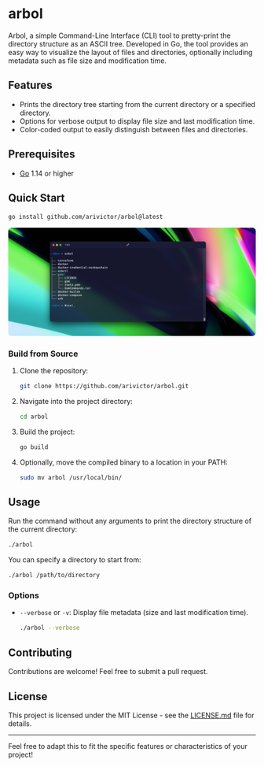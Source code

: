 # arbol

Arbol, a simple Command-Line Interface (CLI) tool to pretty-print the directory structure as an ASCII tree. Developed in Go, the tool provides an easy way to visualize the layout of files and directories, optionally including metadata such as file size and modification time.

## Features

- Prints the directory tree starting from the current directory or a specified directory.
- Options for verbose output to display file size and last modification time.
- Color-coded output to easily distinguish between files and directories.

## Prerequisites

- [Go](https://golang.org/) 1.14 or higher

## Quick Start

```bash
go install github.com/arivictor/arbol@latest
```

![screenshot](screenshot.png)

### Build from Source

1. Clone the repository:

    ```bash
    git clone https://github.com/arivictor/arbol.git
    ```

2. Navigate into the project directory:

    ```bash
    cd arbol
    ```

3. Build the project:

    ```bash
    go build
    ```

4. Optionally, move the compiled binary to a location in your PATH:

    ```bash
    sudo mv arbol /usr/local/bin/
    ```

## Usage

Run the command without any arguments to print the directory structure of the current directory:

```bash
./arbol
```

You can specify a directory to start from:

```bash
./arbol /path/to/directory
```

### Options

- `--verbose` or `-v`: Display file metadata (size and last modification time).

    ```bash
    ./arbol --verbose
    ```

## Contributing

Contributions are welcome! Feel free to submit a pull request.

## License

This project is licensed under the MIT License - see the [LICENSE.md](LICENSE.md) file for details.

---

Feel free to adapt this to fit the specific features or characteristics of your project!